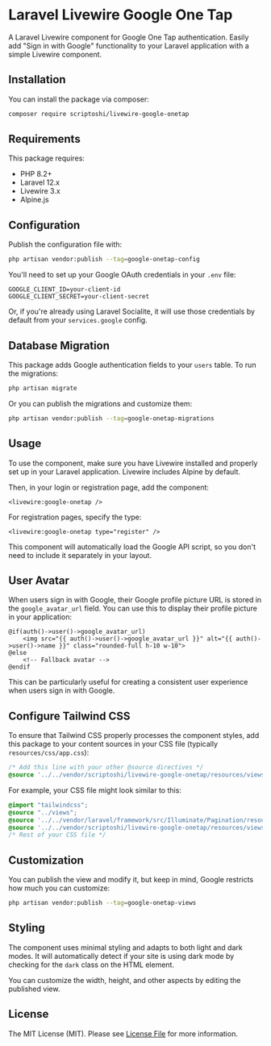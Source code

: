 # Laravel Livewire Google One Tap

A Laravel Livewire component for Google One Tap authentication. Easily add "Sign in with Google" functionality to your Laravel application with a simple Livewire component.

## Installation

You can install the package via composer:

```bash
composer require scriptoshi/livewire-google-onetap
```

## Requirements

This package requires:

-   PHP 8.2+
-   Laravel 12.x
-   Livewire 3.x
-   Alpine.js

## Configuration

Publish the configuration file with:

```bash
php artisan vendor:publish --tag=google-onetap-config
```

You'll need to set up your Google OAuth credentials in your `.env` file:

```
GOOGLE_CLIENT_ID=your-client-id
GOOGLE_CLIENT_SECRET=your-client-secret
```

Or, if you're already using Laravel Socialite, it will use those credentials by default from your `services.google` config.

## Database Migration

This package adds Google authentication fields to your `users` table. To run the migrations:

```bash
php artisan migrate
```

Or you can publish the migrations and customize them:

```bash
php artisan vendor:publish --tag=google-onetap-migrations
```

## Usage

To use the component, make sure you have Livewire installed and properly set up in your Laravel application. Livewire includes Alpine by default.

Then, in your login or registration page, add the component:

```blade
<livewire:google-onetap />
```

For registration pages, specify the type:

```blade
<livewire:google-onetap type="register" />
```

This component will automatically load the Google API script, so you don't need to include it separately in your layout.

## User Avatar

When users sign in with Google, their Google profile picture URL is stored in the `google_avatar_url` field. You can use this to display their profile picture in your application:

```blade
@if(auth()->user()->google_avatar_url)
    <img src="{{ auth()->user()->google_avatar_url }}" alt="{{ auth()->user()->name }}" class="rounded-full h-10 w-10">
@else
    <!-- Fallback avatar -->
@endif
```

This can be particularly useful for creating a consistent user experience when users sign in with Google.

## Configure Tailwind CSS

To ensure that Tailwind CSS properly processes the component styles, add this package to your content sources in your CSS file (typically `resources/css/app.css`):

```css
/* Add this line with your other @source directives */
@source '../../vendor/scriptoshi/livewire-google-onetap/resources/views/**/*.blade.php';
```

For example, your CSS file might look similar to this:

```css
@import "tailwindcss";
@source "../views";
@source '../../vendor/laravel/framework/src/Illuminate/Pagination/resources/views/*.blade.php';
@source '../../vendor/scriptoshi/livewire-google-onetap/resources/views/**/*.blade.php';
/* Rest of your CSS file */
```

## Customization

You can publish the view and modify it, but keep in mind, Google restricts how much you can customize:

```bash
php artisan vendor:publish --tag=google-onetap-views
```

## Styling

The component uses minimal styling and adapts to both light and dark modes. It will automatically detect if your site is using dark mode by checking for the `dark` class on the HTML element.

You can customize the width, height, and other aspects by editing the published view.

## License

The MIT License (MIT). Please see [License File](LICENSE.md) for more information.
